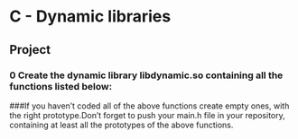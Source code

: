 # C - Dynamic libraries
## Project
### 0 Create the dynamic library libdynamic.so containing all the functions listed below:
###If you haven’t coded all of the above functions create empty ones, with the right prototype.Don’t forget to push your main.h file in your repository, containing at least all the prototypes of the above functions.
